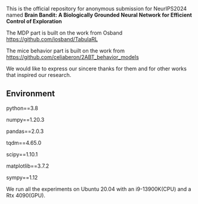 This is the official repository for anonymous submission for NeurIPS2024 named **Brain Bandit: A Biologically Grounded Neural Network for Efficient Control of Exploration**

The MDP part is built on the work from Osband https://github.com/iosband/TabulaRL

The mice behavior part is built on the work from https://github.com/celiaberon/2ABT_behavior_models

We would like to express our sincere thanks for them and for other works that inspired our research. 

## Environment
python==3.8

numpy==1.20.3

pandas==2.0.3

tqdm==4.65.0

scipy==1.10.1

matplotlib==3.7.2

sympy==1.12

We run all the experiments on Ubuntu 20.04 with an i9-13900K(CPU) and a Rtx 4090(GPU).